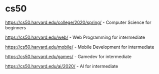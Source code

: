 # cs50
https://cs50.harvard.edu/college/2020/spring/ - Computer Science for beginners

https://cs50.harvard.edu/web/ - Web Programming for intermediate

https://cs50.harvard.edu/mobile/ - Mobile Development for intermediate

https://cs50.harvard.edu/games/ - Gamedev for intermediate

https://cs50.harvard.edu/ai/2020/ - AI for intermediate
